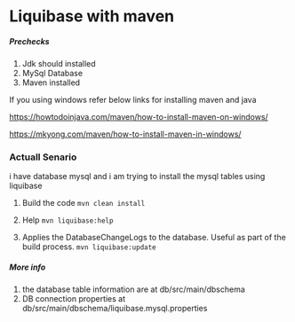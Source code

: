 # Liquibase with maven

##### Prechecks
1. Jdk should installed
2. MySql Database
3. Maven installed

If you using windows refer below links for installing maven and java

https://howtodoinjava.com/maven/how-to-install-maven-on-windows/

https://mkyong.com/maven/how-to-install-maven-in-windows/

### Actuall Senario
i have database mysql and i am trying to install the mysql tables using liquibase

1. Build the code
`mvn clean install`

2. Help 
`mvn liquibase:help`

3. Applies the DatabaseChangeLogs to the database. Useful as part of the build process.
`mvn liquibase:update`

##### More info
1. the database table information are at db/src/main/dbschema
2. DB connection properties at db/src/main/dbschema/liquibase.mysql.properties
